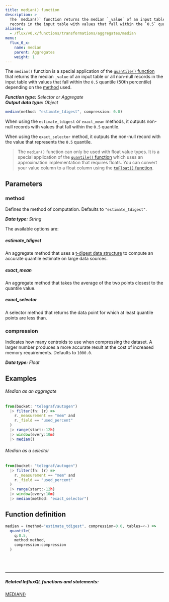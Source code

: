 ```yaml
---
title: median() function
description: >
  The `median()` function returns the median `_value` of an input table or all non-null
  records in the input table with values that fall within the `0.5` quantile (50th percentile).
aliases:
  - /flux/v0.x/functions/transformations/aggregates/median
menu:
  flux_0_x:
    name: median
    parent: Aggregates
    weight: 1
---
```


The `median()` function is a special application of the [`quantile()` function](/flux/v0.x/functions/built-in/transformations/aggregates/quantile)
that returns the median `_value` of an input table or all non-null records in the input table
with values that fall within the `0.5` quantile (50th percentile) depending on the [method](#method) used.

_**Function type:** Selector or Aggregate_  
_**Output data type:** Object_


```js
median(method: "estimate_tdigest", compression: 0.0)
```

When using the `estimate_tdigest` or `exact_mean` methods, it outputs non-null
records with values that fall within the `0.5` quantile.

When using the `exact_selector` method, it outputs the non-null record with the
value that represents the `0.5` quantile.

> The `median()` function can only be used with float value types.
> It is a special application of the [`quantile()` function](/flux/v0.x/functions/built-in/transformations/aggregates/quantile) which
> uses an approximation implementation that requires floats.
> You can convert your value column to a float column using the [`toFloat()` function](/flux/v0.x/functions/built-in/transformations/type-conversions/tofloat).

## Parameters

### method
Defines the method of computation. Defaults to `"estimate_tdigest"`.

_**Data type:** String_

The available options are:

##### estimate_tdigest
An aggregate method that uses a [t-digest data structure](https://github.com/tdunning/t-digest)
to compute an accurate quantile estimate on large data sources.

##### exact_mean
An aggregate method that takes the average of the two points closest to the quantile value.

##### exact_selector
A selector method that returns the data point for which at least quantile points are less than.

### compression
Indicates how many centroids to use when compressing the dataset.
A larger number produces a more accurate result at the cost of increased memory requirements.
Defaults to `1000.0`.

_**Data type:** Float_

## Examples

###### Median as an aggregate
```js
from(bucket: "telegraf/autogen")
  |> filter(fn: (r) =>
    r._measurement == "mem" and
    r._field == "used_percent"
  )
  |> range(start:-12h)
  |> window(every:10m)
  |> median()
```

###### Median as a selector
```js
from(bucket: "telegraf/autogen")
  |> filter(fn: (r) =>
    r._measurement == "mem" and
    r._field == "used_percent"
  )
  |> range(start:-12h)
  |> window(every:10m)
  |> median(method: "exact_selector")
```

## Function definition
```js
median = (method="estimate_tdigest", compression=0.0, tables=<-) =>
  quantile(
    q:0.5,
    method:method,
    compression:compression
  )
```

<hr style="margin-top:4rem"/>

##### Related InfluxQL functions and statements:
[MEDIAN()](/influxdb/latest/query_language/functions/#median)  
